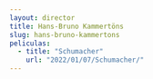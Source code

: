 ```yaml
---
layout: director
title: Hans-Bruno Kammertöns
slug: hans-bruno-kammertons
peliculas:
  - title: "Schumacher"
    url: "2022/01/07/Schumacher/"
---
```

